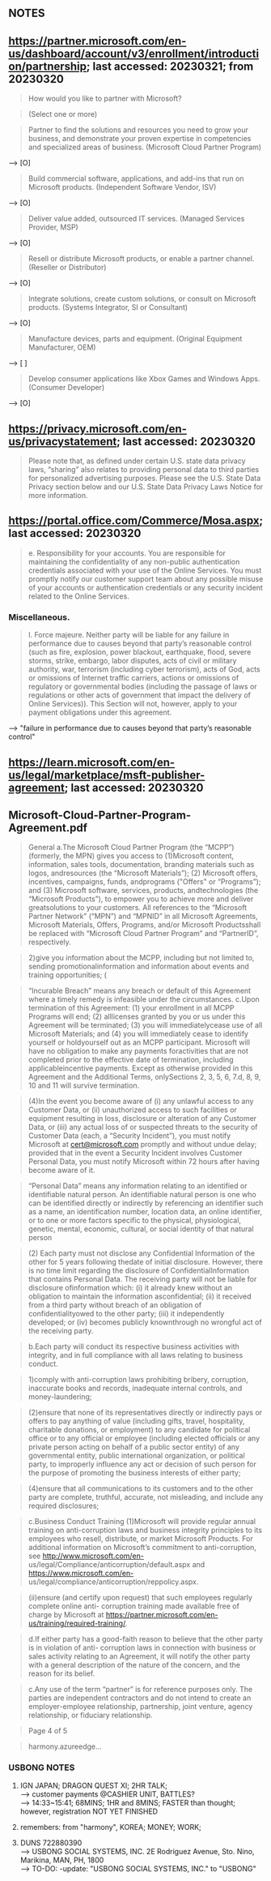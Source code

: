 ## NOTES

## https://partner.microsoft.com/en-us/dashboard/account/v3/enrollment/introduction/partnership; last accessed: 20230321; from 20230320

> How would you like to partner with Microsoft?

> (Select one or more)


> Partner to find the solutions and resources you need to grow your business, and demonstrate your proven expertise in competencies and specialized areas of business. (Microsoft Cloud Partner Program)

--> [O]

> Build commercial software, applications, and add-ins that run on Microsoft products. (Independent Software Vendor, ISV)

--> [O]

> Deliver value added, outsourced IT services. (Managed Services Provider, MSP)

--> [O]

> Resell or distribute Microsoft products, or enable a partner channel. (Reseller or Distributor)

--> [O]

> Integrate solutions, create custom solutions, or consult on Microsoft products. (Systems Integrator, SI or Consultant)

--> [O]

> Manufacture devices, parts and equipment. (Original Equipment Manufacturer, OEM)

--> [ ]

> Develop consumer applications like Xbox Games and Windows Apps. (Consumer Developer)

--> [O]

## https://privacy.microsoft.com/en-us/privacystatement; last accessed: 20230320

> Please note that, as defined under certain U.S. state data privacy laws, “sharing” also relates to providing personal data to third parties for personalized advertising purposes. Please see the U.S. State Data Privacy section below and our U.S. State Data Privacy Laws Notice for more information.

## https://portal.office.com/Commerce/Mosa.aspx; last accessed: 20230320

> e.     Responsibility for your accounts. You are responsible for maintaining the confidentiality of any non-public authentication credentials associated with your use of the Online Services. You must promptly notify our customer support team about any possible misuse of your accounts or authentication credentials or any security incident related to the Online Services.

### Miscellaneous.

> l.      Force majeure. Neither party will be liable for any failure in performance due to causes beyond that party’s reasonable control (such as fire, explosion, power blackout, earthquake, flood, severe storms, strike, embargo, labor disputes, acts of civil or military authority, war, terrorism (including cyber terrorism), acts of God, acts or omissions of Internet traffic carriers, actions or omissions of regulatory or governmental bodies (including the passage of laws or regulations or other acts of government that impact the delivery of Online Services)). This Section will not, however, apply to your payment obligations under this agreement.

--> "failure in performance due to causes beyond that party’s reasonable control"


## https://learn.microsoft.com/en-us/legal/marketplace/msft-publisher-agreement; last accessed: 20230320


## Microsoft-Cloud-Partner-Program-Agreement.pdf

> General a.The Microsoft Cloud Partner Program (the “MCPP”)(formerly, the MPN) gives you access to (1)Microsoft content, information, sales tools, documentation, branding materials such as logos, andresources  (the  “Microsoft  Materials”);  (2)  Microsoft  offers,  incentives,  campaigns,  funds,  andprograms  ("Offers"  or  “Programs”);  and  (3)  Microsoft  software,  services,  products,  andtechnologies (the “Microsoft Products”), to empower you to achieve more and deliver greatsolutions to your customers. All references to the “Microsoft Partner Network” (“MPN”) and “MPNID” in all Microsoft Agreements, Microsoft Materials, Offers, Programs, and/or Microsoft Productsshall be replaced with “Microsoft Cloud Partner Program” and “PartnerID”, respectively.


> 2)give  you  information  about  the  MCPP,  including  but  not  limited  to,  sending  promotionalinformation and information about events and training opportunities; (


> “Incurable Breach” means any breach or default of this Agreement where a timely remedy is infeasible under the circumstances.  c.Upon termination of this Agreement: (1) your enrollment in all MCPP Programs will end; (2) alllicenses granted by you or us under this Agreement will be terminated; (3) you will immediatelycease use of all Microsoft Materials; and (4) you will immediately cease to identify yourself or holdyourself out as an MCPP participant. Microsoft will have no obligation to make any payments foractivities that are not completed prior to the effective date of termination, including applicableincentive payments. Except as otherwise provided in this Agreement and the Additional Terms, onlySections 2, 3, 5, 6, 7.d, 8, 9, 10 and 11 will survive termination.


> (4)In  the  event  you  become  aware  of  (i)  any  unlawful  access  to  any  Customer  Data,  or  (ii) unauthorized access to such facilities or equipment resulting in loss, disclosure or alteration of any Customer Data, or (iii) any actual loss of or suspected threats to the security of Customer Data (each, a “Security Incident”), you must notify Microsoft at cert@microsoft.com promptly and without undue delay; provided that in the event a Security Incident involves Customer Personal Data, you must notify Microsoft within 72 hours after having become aware of it.


> “Personal Data” means any information relating to an identified or identifiable natural person. An identifiable natural person is one who can be identified directly or indirectly by referencing an identifier such as a name, an identification number, location data, an online identifier, or to one or more factors specific to the physical, physiological, genetic, mental, economic, cultural, or social identity of that natural person  


> (2) Each party must not disclose any Confidential Information of the other for 5 years following thedate of initial disclosure. However, there is no time limit regarding the disclosure of ConfidentialInformation that contains Personal Data. The receiving party will not be liable for disclosure ofinformation which: (i) it already knew without an obligation to maintain the information asconfidential; (ii) it received from a third party without breach of an obligation of confidentialityowed to the other party; (iii) it independently developed; or (iv) becomes publicly knownthrough no wrongful act of the receiving party.



> b.Each party will conduct its respective business activities with integrity, and in full compliance with all laws relating to business conduct.


> 1)comply with anti-corruption laws prohibiting bribery, corruption, inaccurate books and records, inadequate internal controls, and money-laundering;



> (2)ensure that none of its representatives directly or indirectly pays or offers to pay anything of value (including gifts, travel, hospitality, charitable donations, or employment) to any candidate for political office or to any official or employee (including elected officials or any private person acting on behalf of a public sector entity) of any governmental entity, public international organization, or political party, to improperly influence any act or decision of such person for the purpose of promoting the business interests of either party;  


> (4)ensure that all communications to its customers and to the other party are complete, truthful, accurate, not misleading, and include any required disclosures;



> c.Business Conduct Training  (1)Microsoft will provide regular annual training on anti-corruption laws and business integrity principles to its employees who resell, distribute, or market Microsoft Products. For additional information on Microsoft’s commitment to anti-corruption, see http://www.microsoft.com/en- us/legal/Compliance/anticorruption/default.aspx    and    https://www.microsoft.com/en- us/legal/compliance/anticorruption/reppolicy.aspx.  


> (ii)ensure (and certify upon request) that such employees regularly complete online anti- corruption   training   made   available   free   of   charge   by   Microsoft   at https://partner.microsoft.com/en-us/training/required-training/.



> d.If either party has a good-faith reason to believe that the other party is in violation of anti- corruption laws in connection with business or sales activity relating to an Agreement, it will notify the other party with a general description of the nature of the concern, and the reason for its belief. 



> c.Any  use  of  the  term  “partner”  is  for  reference  purposes  only.  The  parties  are  independent contractors and do not intend to create an employer-employee relationship, partnership, joint venture, agency relationship, or fiduciary relationship.


> Page 4 of 5

> harmony.azureedge...


### USBONG NOTES

1) IGN JAPAN; DRAGON QUEST XI; 2HR TALK;<br/>
--> customer payments @CASHIER UNIT, BATTLES?<br/>
--> 14:33~15:41; 68MINS; 1HR and 8MINS; FASTER than thought; however, registration NOT YET FINISHED

2) remembers: from "harmony", KOREA; MONEY; WORK; 

3) DUNS 722880390<br/>
--> USBONG SOCIAL SYSTEMS, INC. 	2E Rodriguez Avenue, Sto. Nino, Marikina, MAN, PH, 1800 <br/>
--> TO-DO: -update: "USBONG SOCIAL SYSTEMS, INC." to "USBONG"

